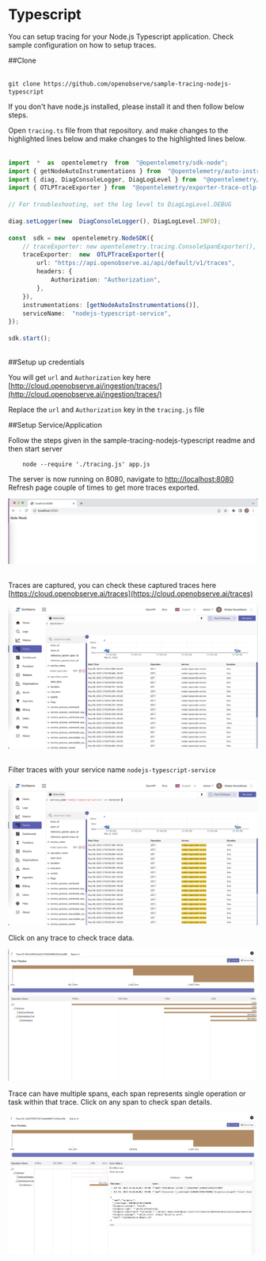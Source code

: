 # Typescript

You can setup tracing for your Node.js Typescript application. Check sample configuration on how to setup traces.

##Clone </br>
```

git clone https://github.com/openobserve/sample-tracing-nodejs-typescript

```

If you don't have node.js installed, please install it and then follow below steps.

Open `tracing.ts` file from that repository. and make changes to the highlighted lines below and make changes to the highlighted lines below.
```typescript linenums="1" hl_lines="13 15"

import  *  as  opentelemetry  from  "@opentelemetry/sdk-node";
import { getNodeAutoInstrumentations } from  "@opentelemetry/auto-instrumentations-node";
import { diag, DiagConsoleLogger, DiagLogLevel } from  "@opentelemetry/api";
import { OTLPTraceExporter } from  "@opentelemetry/exporter-trace-otlp-http";

// For troubleshooting, set the log level to DiagLogLevel.DEBUG

diag.setLogger(new  DiagConsoleLogger(), DiagLogLevel.INFO);

const  sdk = new  opentelemetry.NodeSDK({
    // traceExporter: new opentelemetry.tracing.ConsoleSpanExporter(),
    traceExporter:  new  OTLPTraceExporter({
        url: "https://api.openobserve.ai/api/default/v1/traces",
        headers: {
            Authorization: "Authorization",
        },
    }),
    instrumentations: [getNodeAutoInstrumentations()],
    serviceName:  "nodejs-typescript-service",
});

sdk.start();
```
</br>
##Setup up credentials </br>

You will get `url` and `Authorization` key here [http://cloud.openobserve.ai/ingestion/traces/](http://cloud.openobserve.ai/ingestion/traces/)

Replace the `url` and `Authorization` key in the `tracing.js` file

##Setup Service/Application </br>

Follow the steps given in the sample-tracing-nodejs-typescript readme and then start server

```
    node --require './tracing.js' app.js
```
The server is now running on 8080, navigate to [http://localhost:8080](http://localhost:8080) </br>
Refresh page couple of times to get more traces exported.

![Traces Sample Configration](./images/sample_configuration.png)
</br>
</br>

Traces are captured, you can check these captured traces here [https://cloud.openobserve.ai/traces](https://cloud.openobserve.ai/traces)
</br>

![Traces Page](./images/traces.png)
</br>
</br>

Filter traces with your service name `nodejs-typescript-service`
</br>

![Filter traces with service name](./images/filter_traces.png)

Click on any trace to check trace data.

![Trace details](./images/trace_details_1.png)

Trace can have multiple spans, each span represents single operation or task within that trace. Click on any span to check span details.

![Trace details](./images/trace_details_2.png)
